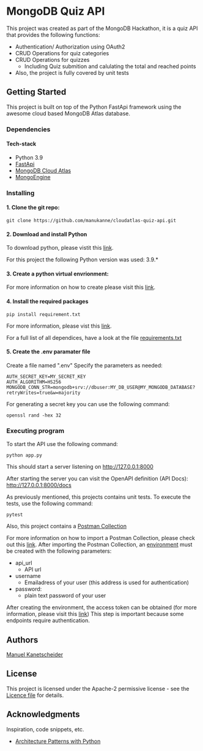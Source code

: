 # MongoDB Quiz API

This project was created as part of the MongoDB Hackathon, it is a quiz API that provides the following functions:

- Authentication/ Authorization using OAuth2
- CRUD Operations for quiz categories
- CRUD Operations for quizzes
  - Including Quiz submition and calulating the total and reached points 
- Also, the project is fully covered by unit tests

## Getting Started

This project is built on top of the Python FastApi framework using the awesome cloud based MongoDB Atlas database.


### Dependencies

#### Tech-stack

- Python 3.9
- [FastApi](https://fastapi.tiangolo.com/)
- [MongoDB Cloud Atlas](https://www.mongodb.com/cloud/atlas)
- [MongoEngine](http://docs.mongoengine.org/index.html)


### Installing

#### 1. Clone the git repo:
```
git clone https://github.com/manukanne/cloudatlas-quiz-api.git
```

#### 2. Download and install Python
To download python, please vistit this [link](https://www.python.org/downloads/).

For this project the following Python version was used: 3.9.* 

#### 3. Create a python virtual envrionment:
For more information on how to create please visit this [link](https://docs.python.org/3.9/library/venv.html).

#### 4. Install the required packages
````
pip install requirement.txt
````
For more information, please vist this [link](https://pip.pypa.io/en/stable/cli/pip_install/).

For a full list of all dependices, have a look at the file [requirements.txt](requirements.txt)

#### 5. Create the .env paramater file
Create a file named ".env"
Specify the parameters as needed:
````
AUTH_SECRET_KEY=MY_SECRET_KEY
AUTH_ALGORITHM=HS256
MONGODB_CONN_STR=mongodb+srv://dbuser:MY_DB_USER@MY_MONGODB_DATABASE?retryWrites=true&w=majority
````

For generating a secret key you can use the following command:
````
openssl rand -hex 32
````

### Executing program

To start the API use the following command:
````
python app.py
````
This should start a server listening on http://127.0.0.1:8000

After starting the server you can visit the OpenAPI definition (API Docs):
http://127.0.0.1:8000/docs

As previously mentioned, this projects contains unit tests. To execute the tests, use the following command:
````
pytest
````

Also, this project contains a [Postman Collection](tests/postman/Quiz%20API.postman_collection.json)

For more information on how to import a Postman Collection, please check out this [link](https://learning.postman.com/docs/getting-started/importing-and-exporting-data/#importing-postman-data).
After importing the Postman Collection, an [environment](https://learning.postman.com/docs/sending-requests/managing-environments/#creating-environments) must be created with the following parameters:
- api_url
  - API url
- username
  - Emailadress of your user (this address is used for authentication)
- password:
  - plain text password of your user

After creating the environment, the access token can be obtained (for more information, please visit this [link](https://learning.postman.com/docs/sending-requests/authorization/#oauth-20))
This step is important because some endpoints require authentication.
## Authors

[Manuel Kanetscheider](https://dev.to/manukanne)

## License

This project is licensed under the Apache-2 permissive license - see the [Licence file](LICENSE) for details.

## Acknowledgments

Inspiration, code snippets, etc.
* [Architecture Patterns with Python](https://www.oreilly.com/library/view/architecture-patterns-with/9781492052197/)
